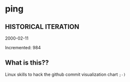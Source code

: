 # ping

## HISTORICAL ITERATION
2000-02-11

Incremented: 984

## What is this?? 
Linux skills to hack the github commit visualization chart `;-)`
